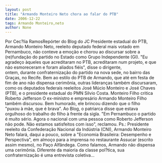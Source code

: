 ```yaml
---
layout: post
title: "Armando Monteiro Neto chora ao falar do PTB"
date: 2006-12-22
tags: Armando Monteiro,neto
author: None
---
```

Por Cec?lia RamosRepórter do Blog do JC
Presidente estadual do PTB, Armando Monteiro Neto, reeleito deputado federal mais votado em Pernambuco, não conteve a emoção e chorou ao&nbsp;discursar sobre a (re)fundação do partido&nbsp;no Estado como Grupo Independente (GI). 
\"Eu agradeço àqueles que acreditaram no PTB, acreditaram num projeto, e que não esmoreceram e foram aliados fiéis\", disse o dirigente, ontem,&nbsp;durante&nbsp;confraternização do partido&nbsp;na nova sede, no&nbsp;bairro das Graças, no Recife. 
Bem ao estilo do PTB de Armando, que até em festa de fim de ano não dispensa cerimônia,&nbsp;outras lideranças&nbsp;também discursaram, como&nbsp;os deputados federais reeleitos&nbsp;José Múcio Monteiro e&nbsp;José Chaves (PTB), e o presidente estadual do PMN Silvio Costa.
Monteiro Filho critica Roberto Jefferson
O&nbsp;ex-ministro e empresário Armando Monteiro Filho também discursou. Bem humorado, ele brincou dizendo que o filho \"puxou&nbsp;à mãe, que é brava\". 
Ao Blog, o patriarca&nbsp;disse que estava orgulhoso do trabalho do filho à frente da sigla. \"Em Pernambuco o partido é muito sério. Agora o nacional com uma pessoa como Roberto Jefferson não pode. Não estamos satisfeitos com isso\", reclamou.
Ps.: Presidente reeleito da Confederação Nacional da Indústria (CNI), Armando Monteiro Neto falará, daqui a pouco, sobre a \"Economia Brasileira: Desempenho e Perspectiva\", em almoço para a imprensa no restaurante Assucar&nbsp;(escrito assim mesmo), no Paço Alfândega. 
Como falamos, Armando não dispensa uma cerimônia. Diferente da maioria da classe pol?tica, sua confraternização é uma entrevista coletiva...&nbsp;&nbsp;&nbsp; 